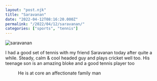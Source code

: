 ```yaml
---
layout: "post.njk"
title: "Saravanan"
date: "2022-04-12T08:16:20.000Z"
permalink: "/2022/04/12/saravanan/"
categories: ["sports", "tennis"]
---
```


![saravanan](/assets/images/image38.jpg)

<!-- wp:paragraph -->
<p>I had a good set of tennis with my friend Saravanan today after quite a while. Steady, calm &amp; cool headed guy and plays cricket well too. His teenage son is an amazing bloke and a good tennis player too</p>
<!-- /wp:paragraph -->

<!-- wp:image {"id":319,"sizeSlug":"large"} -->
<figure class="wp-block-image size-large"><figcaption>He is at core an affectionate family man</figcaption></figure>
<!-- /wp:image -->

